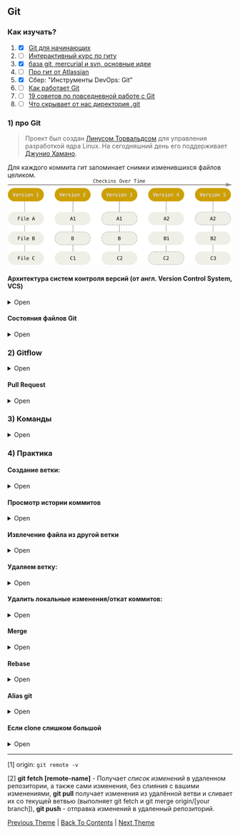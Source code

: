 ## Git

### Как изучать?

1. - [x] [Git для начинающих](https://monsterlessons.com/project/categories/git?page=1)
2. - [ ] [Интерактивный курс по гиту](https://githowto.com/ru)
3. - [x] [база git, mercurial и svn, основные идеи](https://www.youtube.com/watch?v=ZGmSavvT8yk&ab_channel=%D0%A4%D0%9A%D0%9D%D0%92%D0%A8%D0%AD)
4. - [ ] [Про гит от Atlassian](https://www.atlassian.com/git/tutorials/learn-git-with-bitbucket-cloud)
5. - [x] Сбер: "Инструменты DevOps: Git"
6. - [ ] [Как работает Git](https://habr.com/ru/post/313890/)
7. - [ ] [19 советов по повседневной работе с Git](https://habr.com/ru/company/mailru/blog/267595/#10)
8. - [ ] [Что скрывает от нас директория .git](https://habr.com/ru/post/143079/)

### 1) про Git

> Проект был создан [Линусом Торвальдсом](https://github.com/torvalds) для управления разработкой ядра Linux. 
На сегодняшний день его поддерживает [Джунио Хамано](https://github.com/gitster?tab=repositories).

Для каждого коммита гит запоминает снимки изменившихся файлов целиком.
![DATA](https://github.com/eldaroid/pictures/blob/master/other/git_data.png)

#### Архитектура систем контроля версий (от англ. Version Control System, VCS)

<details><summary>Open</summary>
<p>

Инструменты VCS имеют два основных типа удаленной архитектуры:

* централизованный (Centralized VCS);
Примеры таких систем: SVN, CVS.
<img src="https://github.com/eldaroid/pictures/blob/master/other/centralized_VCS.png" alt="alt text" width="250" height="250">

* распределенный (Distributed model);
Примеры таких систем: Git, Mercurial. Git имеет распределенную модель архитектуры, то есть не зависит от одного центрального сервера, на котором хранятся файлы. Вместо этого он работает полностью локально, сохраняя данные в папках на жестком диске, которые называются репозиторием. Тем не менее, вы можете хранить копию репозитория онлайн. Это облегчает работу над одним проектом для нескольких людей. Для такой работы используются сайты вроде github и bitbucket.
<img src="https://github.com/eldaroid/pictures/blob/master/other/decentralized_VCS.png" alt="alt text" width="250" height="250">

Родительский коммит - тот, от которого пошли разделения на ветки.
Имя основной ветки по умолчанию в Git — master.

</p>
</details>

#### Состояния файлов Git

<details><summary>Open</summary>
<p>

Файл в Git может находится в одном из трёх состояний:

<img src="https://github.com/eldaroid/pictures/blob/master/other/git_files.png" alt="alt text" width="800" height="400">

* untracked (:white_circle:) — не добавлен в индекс для коммита, не вошли в последний спапшот и не подготовлены к коммиту.
* modified (:red_circle:) - объекты поменяли, но еще не зафиксировались.
* staged (:green_circle:) — добавлен в индекс для включения в коммит.
* commited (:white_circle:) — объект уже сохранен на базе.

</p>
</details>

### 2) Gitflow

<details><summary>Open</summary>
<p>

Существуют различные модели ветвления, наиболее популярные: 
* [Git flow:](https://github.com/eldaroid/iosBasics/blob/master/Git%2BTerminal/Gitflow.md)

<img src="https://github.com/eldaroid/pictures/blob/master/other/GitFlow.png" alt="alt text" width="450" height="300">

* [Github flow:](https://github.com/eldaroid/iosBasics/blob/master/Git%2BTerminal/Githubflow.md)

<img src="https://github.com/eldaroid/pictures/blob/master/other/GithubFlow.jpeg" alt="alt text" width="550" height="300">

* [Gitlab flow:](https://github.com/eldaroid/iosBasics/blob/master/Git%2BTerminal/Gitlabflow.md)

<img src="https://github.com/eldaroid/pictures/blob/master/other/GitlabFlow.jpeg" alt="alt text" width="300" height="350">

> [Базовые принципы популярных моделей ветвления](https://www.atlassian.com/git/tutorials/comparing-workflows)
> * Любое значимое изменение должно оформляться как отдельная ветвь
> * Текущая версия главное ветви всегда корректна. В любой момент сборка проекта, проведенная из текущей ветви, должна быть успешной.
> * Версии проекта помечаются тегами. Выделенная и помеченная тегом версия более никогда не изменяется.
> * Любые рабочие, тестовые или демонтрационные версии проекта собираются только из репозитоиия системы. 

</p>
</details>

#### Pull Request

<details><summary>Open</summary>
<p>

Общим принципом для всех моделей ветвления является то, что все изменения между ветками переносятся с помощью запросов на слияние.
  
**Запрос на слияние** (Pull-Request - BitBucket, Merge request - Gitlab) – механизм системы контроля версий, позволяющий оформить изменения из ветки в виде предложения к слиянию в основную (или какую-то иную) ветку репозитория.
  
<img src="https://github.com/eldaroid/pictures/blob/master/other/pull_request.png" alt="alt text" width="500" height="300">
  
Что даёт:

* Описание предлагаемого изменения видно в интерфейсе системы контроля версий всем заинтересованным участникам

* Возможность провести code review и оставить комментарии ещё до включения изменений в целевую ветку

* Возможность не допустить слияния, пока не будут выполнены все необходимые условия
    
    Например:
  
        * Минимальное количество подтверждений от участников, проводящих ревью
        * Успешно прошедшая сборка в системе CI
        * Отсутствие критичных замечаний по результатам автоматического статического анализа
   
</p>
</details>

### 3) Команды

<details><summary>Open</summary>
<p>

  * git diff - просмотр неотслеживаемых изменений
  
  * git add - добавляет файлы в отслеживаемые. -A - флаг для добавления всех измененных файлов; git rm --cached (file) - удаляет из отслеживаемых файлов (без флага --cached удаляет файлы, которые уже закоммичены).
  
  * git show [commit_id] - показывает изменения этого коммита
  
  * git push - отправляет изменения в удаленный репозиторий. Пушит все, кроме тегом, для тегов использовать флаг --tag.
  
  * [git commit --amend -m ""](https://www.atlassian.com/ru/git/tutorials/rewriting-history) - добавляет изменения к предыдущему коммиту, не создавая новый, при это хеш меняется; -no-edit позволяет внести изменения в коммит без изменения комментария к нему.
  
  Разница между git fetch и git pull
  > **git fetch [remote-name]** - Получает _список изменений_ в удаленном репозитории, а также сами изменения, без слияния с вашими изменениями
  > **git pull** получает изменения из удалённой ветви и сливает их со текущей ветвью (выполняет git fetch и git merge origin/[your branch]), **git push** - отправка изменений в удаленный репозиторий.
  
  * git merge - это 1/2 утилит Git, которая специализируется на интеграции изменений из одной ветки в другую. Сливание двух веток в одну

  * [git rebase](https://www.atlassian.com/ru/git/tutorials/rewriting-history/git-rebase) - это 2/2 утилит Git, которая специализируется на интеграции изменений из одной ветки в другую. Меняет историю ваших коммитов.
  
  Опции: 
        * squash — строит текстовый граф
        * fixup - то же самое, что и squash, но не добавляет предыдущий коммит к новому
        * reword — измение сообщение коммита (вместо pick - reword, вместо сообщения справа от хеша - новое сообщение коммита)
        * drop — удалить коммит. Могут быть проблемы с тем, что мы дальше меняли файл после того как удалили.
        * reset — жестко меняем HEAD на новый (вся последующая история после того, на что мы сделали reset - не сохраняется)
  
  git blame (file) - показывает кто, когда, какую строчку кода написал/изменил
  
  * git grep "test" - ищет в рабочем каталоге слово test (как в коде, так и в названии файлов) 
  
</p>
</details>

### 4) Практика
  
#### Создание ветки: 

<details><summary>Open</summary>
<p>
  
1) git checkout -b bugfix/elizarov/ASSESSMENT-191
то же самое, что и : 
git branch bugfix/elizarov/ASSESSMENT-191
git checkout bugfix/elizarov/ASSESSMENT-191
2) git push --set-upstream [1] bugfix/elizarov/ASSESSMENT-191

</p>
</details>
  
#### Просмотр истории коммитов

<details><summary>Open</summary>
<p>
  
По умолчанию `git log` вывод в таком формате:

<img src="https://github.com/eldaroid/pictures/blob/master/other/gitlog.png" alt="alt text" width="300" height="300">

Удобный формат `git log --graph --oneline --decorate --stat`

Опции: 
* --stat — выведет статистику для каждого коммита
* --graph — выводит дерево зависимостей для всех коммитов
* --decorate — покажет “головы” (HEAD)
* --all — покажет все ветки
* -- oneline - выводит сокращённые данные коммита (в виде одной строки)
</p>
</details>
  
#### Извлечение файла из другой ветки

<details><summary>Open</summary>
<p>
  
  Пример команды: `git show some-branch:some-file.js`
  
  Иногда бывает удобно посмотреть на какой-либо файл в другой ветке, не переключаясь на неё. 
  Это можно сделать с помощью команды git show some-branch-name:some-file-name.js, которая выведет содержимое файла в указанной ветке прямо в терминал.
  
  А с помощью перенаправления вывода можно сохранить этот файл в указанное место на диске, например, если вы заходите открыть два файла одновременно в своём редакторе: git show some-branch-name:some-file-name.js > deleteme.js.

  Примечание: если вам нужно всего лишь сравнить два файла, то можно выполнить такую команду: git diff some-branch some-filename.js
  
</p>
</details>
  
#### Удаляем ветку:

<details><summary>Open</summary>
<p>
  
1) git checkout develop - переключаемся на любую ветку

2) git branch -d [your branch] - удаляем локальную
  
3) git push [1] --delete [your branch] - удаляем удаленную. 
[origin] - то, что мы прописывали в git push [1] HEAD:[your branch]

</p>
</details>
  
#### Удалить локальные изменения/откат коммитов:

<details><summary>Open</summary>
<p>

* git reset –hard HEAD – удаляет локальные изменения
  
  или

* git reset --hard [1]/bugfix/elizarov/ASSESSMENT-371 - более точно указываем к чем мы хотим откатить (к оригинальной ветка, которая хранится удаленно)

  или если хочешь изменить только файлы
 
* git checkout (our file) - заменяет ваш локальный файл на оригинальной из удаленного репозитория
  
Откатиться по коммиту: 

* git reset --hard HEAD~1 - назад на 1 коммит

</p>
</details>

#### Merge

<details><summary>Open</summary>
<p>
  
* git checkout master
* git merge my_branch
  
My_branch слилась в master 

**Merge-конфликт** все, что выше `=======` - это HEAD, все, что ниже до `>>>>>>>` - это то, что мы сливали в мастер (My_branch)
  
Merge при конфликтах становится опасной утилитой - не всегда можно заметить какие строчки добавлены или файлы (а они могут влиять на работу программы). Справитсья с такой проблемой поможет команда `git mergetool`. Выведется vimdiff, который покажет полную разницу в файлах.
  
</p>
</details>
  
#### Rebase

<details><summary>Open</summary>
<p>

  Ребейз на новую ветку
  
Куда: [1]/release
Откуда: bugfix

git checkout [1]/release && git fetch && git pull && git checkout bugfix
  
git rebase [1]/release

git push -f
  
  [только n коммитов ребейзнуть](https://stackoverflow.com/questions/39084984/how-to-rebase-only-last-two-commits-without-the-whole-branch#:~:text=First%20create%20the%20branch%20other_feature%20at%20the%20same%20commit%20as%20feature%20.&text=Rebase%20the%20previous%20two%20commits%20onto%20master%20.&text=Checkout%20feature%20.&text=Reset%20feature%20to%20the%20commit%20where%20you%20want%20it.)
  
</p>
</details>

#### Alias git

<details><summary>Open</summary>
<p>

  * git config alias.st = status - теперь вместо полной команды git status можно писать просто git st. 
  
  или
  
  * vim .git/config, добавляем в конец [alias] и с новой строки добавлять все алиасы.
  
  <img src="https://github.com/eldaroid/pictures/blob/master/other/aliasInGit.png" alt="alt text" width="250" height="100">
  
</p>
</details>

#### Если clone слишком большой

<details><summary>Open</summary>
<p>

```console
➜ git config --global core.compression 0
➜ git config --global http.postBuffer 1048576000
➜ git config --global http.maxRequestBuffer 100M
➜ git clone
```

`git config --global http.maxRequestBuffer 100M --depth=1 - также может помочь, означает, что надо засквошить все коммиты в 1 последний`

</p>
</details>

---

[1] origin: `git remote -v`

[2] **git fetch [remote-name]** - Получает _список изменений_ в удаленном репозитории, а также сами изменения, без слияния с вашими изменениями, **git pull** получает изменения из удалённой ветви и сливает их со текущей ветвью (выполняет git fetch и git merge origin/[your branch]), **git push** - отправка изменений в удаленный репозиторий.

[Previous Theme](/Git%2BTerminal/Terminal.md) | [Back To Contents](https://github.com/eldaroid/iosBasics) |  [Next Theme](Git%2BTerminal)
